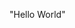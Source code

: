 <!DOCTYPE html>
<html lang="en">

<head>
    <meta charset="UTF-8">
    <meta http-equiv="X-UA-Compatible" content="IE=edge">
    <meta name="viewport" content="width=device-width, initial-scale=1.0">
    <title>Vidya</title>
</head>

<body>
  <p>"Hello World"</p>
  </body>
  </html>
